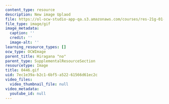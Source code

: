 ```yaml
---
content_type: resource
description: New image Uplaod
file: https://ol-ocw-studio-app-qa.s3.amazonaws.com/courses/res-21g-01-kana-spring-2010/7ec1e39ab2c16bf5a52261566d61ec2c_0446.gif
file_type: image/gif
image_metadata:
  caption: ''
  credit: ''
  image-alt: ''
learning_resource_types: []
ocw_type: OCWImage
parent_title: Hiragana "no"
parent_type: SupplementalResourceSection
resourcetype: Image
title: 0446.gif
uid: 7ec1e39a-b2c1-6bf5-a522-61566d61ec2c
video_files:
  video_thumbnail_file: null
video_metadata:
  youtube_id: null
---
```

